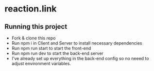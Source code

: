 # reaction.link

## Running this project
- Fork & clone this repo
- Run npm i in Client and Server to install necessary dependencies
- Run npm run start to start the front-end
- Run npm run dev to start the back-end server 
- I've already set up everything in the back-end config so no neeed to adjust environment variables. 
